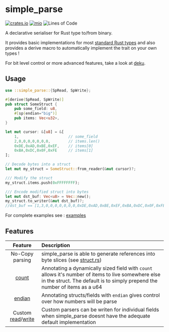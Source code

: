 # simple_parse

[![crates.io](https://img.shields.io/crates/v/simple_parse.svg)](https://crates.io/crates/simple_parse)
[![mio](https://docs.rs/simple_parse/badge.svg)](https://docs.rs/simple_parse/)
![Lines of Code](https://tokei.rs/b1/github/elast0ny/simple_parse)

A declarative serialiser for Rust type to/from binary.

It provides basic implementations for most [standard Rust types](https://docs.rs/simple_parse/latest/simple_parse/trait.SpReadRawMut.html#foreign-impls) and also provides a derive macro to automatically implement the trait on your own types !

For bit level control or more advanced features, take a look at [deku](https://github.com/sharksforarms/deku).

## Usage

```Rust
use ::simple_parse::{SpRead, SpWrite};

#[derive(SpRead, SpWrite)]
pub struct SomeStruct {
    pub some_field: u8,
    #[sp(endian="big")]
    pub items: Vec<u32>,
}

let mut cursor: &[u8] = &[
    1,                      // some_field
    2,0,0,0,0,0,0,0,        // items.len()
    0xDE,0xAD,0xBE,0xEF,    // items[0]
    0xBA,0xDC,0x0F,0xFE     // items[1]
];

// Decode bytes into a struct
let mut my_struct = SomeStruct::from_reader(&mut cursor)?;

/// Modify the struct
my_struct.items.push(0xFFFFFFFF);

/// Encode modified struct into bytes
let mut dst_buf: Vec<u8> = Vec::new();
my_struct.to_writer(&mut dst_buf)?;
//dst_buf == [1,3,0,0,0,0,0,0,0,0xDE,0xAD,0xBE,0xEF,0xBA,0xDC,0x0F,0xFE,0xFF,0xFF,0xFF,0xFF]
```

For complete examples see : [examples](examples/)


## Features

| Feature | Description |
|:----:|:----|
| No-Copy parsing | simple_parse is able to generate references into byte slices (see [struct.rs](examples/struct.rs)) |
| [count](https://github.com/elast0ny/simple_parse/tree/master/simple_parse-derive/src/attributes.rs#L45) | Annotating a dynamically sized field with `count` allows it's number of items to live somewhere else in the struct. The default is to simply prepend the number of items as a u64|
| [endian](https://github.com/elast0ny/simple_parse/tree/master/simple_parse-derive/src/attributes.rs#L17) | Annotating structs/fields with `endian` gives control over how numbers will be parse |
|Custom [read](https://github.com/elast0ny/simple_parse/tree/master/simple_parse-derive/src/attributes.rs#L45)/[write](https://github.com/elast0ny/simple_parse/tree/master/simple_parse-derive/src/attributes.rs#L67) | Custom parsers can be writen for individual fields when simple_parse doesnt have the adequate default implementation|